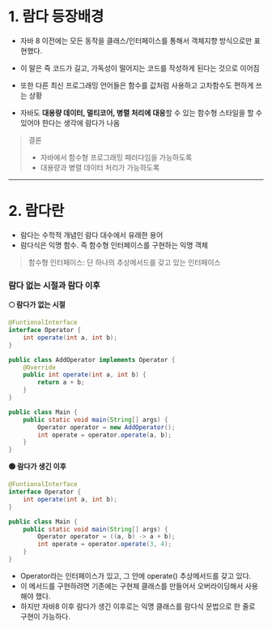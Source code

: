 # 1. 람다 등장배경

- 자바 8 이전에는 모든 동작을 클래스/인터페이스를 통해서 객체지향 방식으로만 표현했다.
- 이 말은 즉 코드가 길고, 가독성이 떨어지는 코드를 작성하게 된다는 것으로 이어짐

- 또한 다른 최신 프로그래밍 언어들은 함수를 값처럼 사용하고 고차함수도 편하게 쓰는 상황
- 자바도 **대용량 데이터, 멀티코어, 병렬 처리에 대응**할 수 있는 함수형 스타일을 할 수 있어야 한다는 생각에 람다가 나옴

> 결론
> - 자바에서 함수형 프로그래밍 패러다임을 가능하도록
> - 대용량과 병렬 데이터 처리가 가능하도록

---

# 2. 람다란

- 람다는 수학적 개념인 람다 대수에서 유래한 용어
- 람다식은 익명 함수. 즉 함수형 인터페이스를 구현하는 익명 객체

> 함수형 인터페이스: 단 하나의 추상메서드를 갖고 있는 인터페이스

### 람다 없는 시절과 람다 이후

**🌕 람다가 없는 시절**

```java
@FuntionalInterface
interface Operator {
    int operate(int a, int b);
}

public class AddOperator implements Operator {
    @Override
    public int operate(int a, int b) {
        return a + b;
    }
}

public class Main {
    public static void main(String[] args) {
        Operator operator = new AddOperator();
        int operate = operator.operate(a, b);
    }
}
```

**🟢 람다가 생긴 이후**

```java
@FuntionalInterface
interface Operator {
    int operate(int a, int b);
}

public class Main {
    public static void main(String[] args) {
        Operator operator = ((a, b) -> a + b);
        int operate = operator.operate(3, 4);
    }
}
```

- Operator라는 인터페이스가 있고, 그 안에 operate() 추상메서드를 갖고 있다.
- 이 메서드를 구현하려면 기존에는 구현체 클래스를 만들어서 오버라이딩해서 사용해야 했다.
- 하지만 자바8 이후 람다가 생긴 이후로는 익명 클래스를 람다식 문법으로 한 줄로 구현이 가능하다.